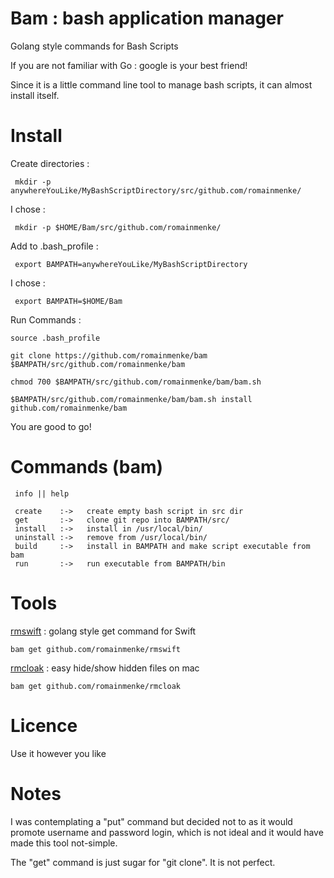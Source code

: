 # Bam : bash application manager
Golang style commands for Bash Scripts

If you are not familiar with Go : google is your best friend!


Since it is a little command line tool to manage bash scripts, it can almost install itself.

# Install

Create directories :
```
 mkdir -p anywhereYouLike/MyBashScriptDirectory/src/github.com/romainmenke/
```

I chose :
```
 mkdir -p $HOME/Bam/src/github.com/romainmenke/
```

Add to .bash_profile :
```
 export BAMPATH=anywhereYouLike/MyBashScriptDirectory
```

I chose :
```
 export BAMPATH=$HOME/Bam
```

Run Commands :
```
source .bash_profile

git clone https://github.com/romainmenke/bam $BAMPATH/src/github.com/romainmenke/bam

chmod 700 $BAMPATH/src/github.com/romainmenke/bam/bam.sh

$BAMPATH/src/github.com/romainmenke/bam/bam.sh install github.com/romainmenke/bam

```

You are good to go!


# Commands (bam)
```
 info || help

 create    :->   create empty bash script in src dir
 get       :->   clone git repo into BAMPATH/src/
 install   :->   install in /usr/local/bin/
 uninstall :->   remove from /usr/local/bin/
 build     :->   install in BAMPATH and make script executable from bam
 run       :->   run executable from BAMPATH/bin
```

# Tools

[rmswift](https://github.com/romainmenke/rmswift) : golang style get command for Swift
```
bam get github.com/romainmenke/rmswift
```

[rmcloak](https://github.com/romainmenke/rmcloak) : easy hide/show hidden files on mac
```
bam get github.com/romainmenke/rmcloak
```

# Licence

Use it however you like

# Notes

I was contemplating a "put" command but decided not to as it would promote username and password login, which is not ideal and it would have made this tool not-simple.

The "get" command is just sugar for "git clone". It is not perfect.

